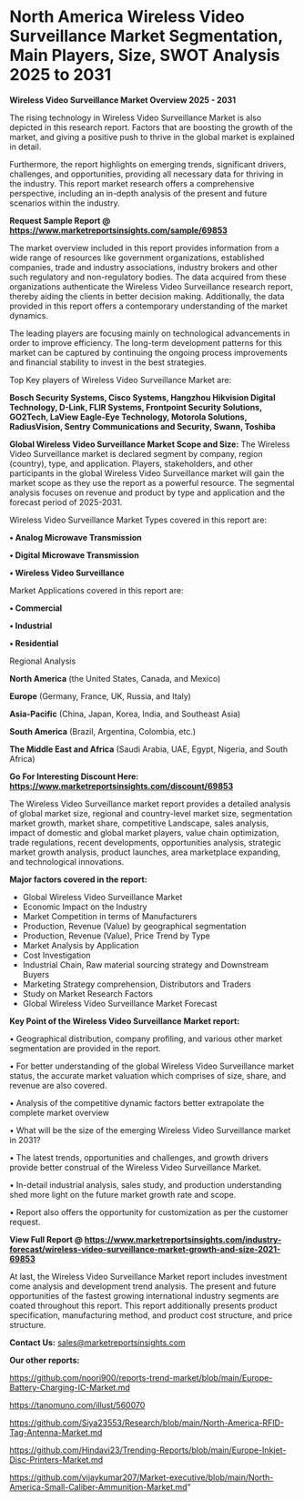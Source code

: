 # North America Wireless Video Surveillance Market Segmentation, Main Players, Size, SWOT Analysis 2025 to 2031

<Strong> Wireless Video Surveillance Market Overview 2025 - 2031</strong>

The rising technology in Wireless Video Surveillance Market is also depicted in this research report. Factors that are boosting the growth of the market, and giving a positive push to thrive in the global market is explained in detail.

Furthermore, the report highlights on emerging trends, significant drivers, challenges, and opportunities, providing all necessary data for thriving in the industry. This report market research offers a comprehensive perspective, including an in-depth analysis of the present and future scenarios within the industry.

<strong>Request Sample Report @ <a href=https://www.marketreportsinsights.com/sample/69853>https://www.marketreportsinsights.com/sample/69853</a></strong>

The market overview included in this report provides information from a wide range of resources like government organizations, established companies, trade and industry associations, industry brokers and other such regulatory and non-regulatory bodies. The data acquired from these organizations authenticate the Wireless Video Surveillance research report, thereby aiding the clients in better decision making. Additionally, the data provided in this report offers a contemporary understanding of the market dynamics.

The leading players are focusing mainly on technological advancements in order to improve efficiency. The long-term development patterns for this market can be captured by continuing the ongoing process improvements and financial stability to invest in the best strategies.

Top Key players of Wireless Video Surveillance Market are:

<strong>Bosch Security Systems, Cisco Systems, Hangzhou Hikvision Digital Technology, D-Link, FLIR Systems, Frontpoint Security Solutions, GO2Tech, LaView Eagle-Eye Technology, Motorola Solutions, RadiusVision, Sentry Communications and Security, Swann, Toshiba</strong>

<strong><b>Global Wireless Video Surveillance Market Scope and Size:</b></strong>
The Wireless Video Surveillance market is declared segment by company, region (country), type, and application. Players, stakeholders, and other participants in the global Wireless Video Surveillance market will gain the market scope as they use the report as a powerful resource. The segmental analysis focuses on revenue and product by type and application and the forecast period of 2025-2031.

Wireless Video Surveillance Market Types covered in this report are:

<strong>• Analog Microwave Transmission

• Digital Microwave Transmission

• Wireless Video Surveillance</strong>

Market Applications covered in this report are:

<strong>• Commercial

• Industrial

• Residential</strong> 

Regional Analysis

<strong>North America</strong> (the United States, Canada, and Mexico)

<strong>Europe</strong> (Germany, France, UK, Russia, and Italy)

<strong>Asia-Pacific</strong> (China, Japan, Korea, India, and Southeast Asia)

<strong>South America</strong> (Brazil, Argentina, Colombia, etc.)

<strong>The Middle East and Africa</strong> (Saudi Arabia, UAE, Egypt, Nigeria, and South Africa)

<strong>Go For Interesting Discount Here: <a href=https://www.marketreportsinsights.com/discount/69853>https://www.marketreportsinsights.com/discount/69853</a></strong>

The Wireless Video Surveillance market report provides a detailed analysis of global market size, regional and country-level market size, segmentation market growth, market share, competitive Landscape, sales analysis, impact of domestic and global market players, value chain optimization, trade regulations, recent developments, opportunities analysis, strategic market growth analysis, product launches, area marketplace expanding, and technological innovations.

<strong><b>Major factors covered in the report:</b></strong>
<ul>
  <li>Global Wireless Video Surveillance Market </li>
  <li>Economic Impact on the Industry</li>
  <li>Market Competition in terms of Manufacturers</li>
  <li>Production, Revenue (Value) by geographical segmentation</li>
  <li>Production, Revenue (Value), Price Trend by Type</li>
  <li>Market Analysis by Application</li>
  <li>Cost Investigation</li>
  <li>Industrial Chain, Raw material sourcing strategy and Downstream Buyers</li>
  <li>Marketing Strategy comprehension, Distributors and Traders</li>
  <li>Study on Market Research Factors</li>
  <li>Global Wireless Video Surveillance Market Forecast</li>
</ul>

<strong><b>Key Point of the Wireless Video Surveillance Market report:</b></strong>

• Geographical distribution, company profiling, and various other market segmentation are provided in the report.

• For better understanding of the global Wireless Video Surveillance market status, the accurate market valuation which comprises of size, share, and revenue are also covered.

• Analysis of the competitive dynamic factors better extrapolate the complete market overview

• What will be the size of the emerging Wireless Video Surveillance market in 2031?

• The latest trends, opportunities and challenges, and growth drivers provide better construal of the Wireless Video Surveillance Market.

• In-detail industrial analysis, sales study, and production understanding shed more light on the future market growth rate and scope.

• Report also offers the opportunity for customization as per the customer request.

<strong><b>View Full Report @ <a href=https://www.marketreportsinsights.com/industry-forecast/wireless-video-surveillance-market-growth-and-size-2021-69853>https://www.marketreportsinsights.com/industry-forecast/wireless-video-surveillance-market-growth-and-size-2021-69853</a></b></strong>


At last, the Wireless Video Surveillance Market report includes investment come analysis and development trend analysis. The present and future opportunities of the fastest growing international industry segments are coated throughout this report. This report additionally presents product specification, manufacturing method, and product cost structure, and price structure.

<strong>Contact Us:</strong>
sales@marketreportsinsights.com

<strong>Our other reports:</strong>

<a href=https://github.com/noori900/reports-trend-market/blob/main/Europe-Battery-Charging-IC-Market.md>https://github.com/noori900/reports-trend-market/blob/main/Europe-Battery-Charging-IC-Market.md</a>

<a href=https://tanomuno.com/illust/560070>https://tanomuno.com/illust/560070</a>

<a href=https://github.com/Siya23553/Research/blob/main/North-America-RFID-Tag-Antenna-Market.md>https://github.com/Siya23553/Research/blob/main/North-America-RFID-Tag-Antenna-Market.md</a>

<a href=https://github.com/Hindavi23/Trending-Reports/blob/main/Europe-Inkjet-Disc-Printers-Market.md>https://github.com/Hindavi23/Trending-Reports/blob/main/Europe-Inkjet-Disc-Printers-Market.md</a>

<a href=https://github.com/vijaykumar207/Market-executive/blob/main/North-America-Small-Caliber-Ammunition-Market.md>https://github.com/vijaykumar207/Market-executive/blob/main/North-America-Small-Caliber-Ammunition-Market.md</a>"

